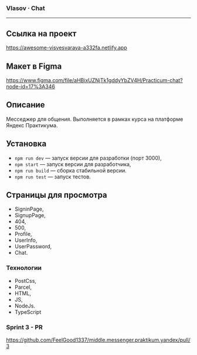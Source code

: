### Vlasov · Chat
---

## **Ссылка на проект**
https://awesome-visvesvaraya-a332fa.netlify.app
## **Макет в Figma**
https://www.figma.com/file/aHBixUZNjTk1gddyYbZV4H/Practicum-chat?node-id=17%3A346

## Описание

Месседжер для общения. Выполняется в рамках курса на платформе Яндекс Практикума.

## Установка

- `npm run dev` — запуск версии для разработки (порт 3000),
- `npm start` — запуск версии для разработчика,
- `npm run build` — сборка стабильной версии.
- `npm run test` — запуск тестов.

## **Страницы для просмотра**

- SigninPage,
- SignupPage,
- 404,
- 500,
- Profile,
- UserInfo,
- UserPassword,
- Chat.

### **Технологии**

- PostCss,
- Parcel,
- HTML,
- JS,
- NodeJs.
- TypeScript

### Sprint 3 - PR
https://github.com/FeelGood1337/middle.messenger.praktikum.yandex/pull/3
